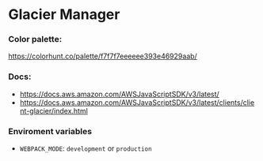 # Glacier Manager

### Color palette:

https://colorhunt.co/palette/f7f7f7eeeeee393e46929aab/

### Docs:

- https://docs.aws.amazon.com/AWSJavaScriptSDK/v3/latest/
- https://docs.aws.amazon.com/AWSJavaScriptSDK/v3/latest/clients/client-glacier/index.html

### Enviroment variables

- `WEBPACK_MODE`: `development` or `production`
